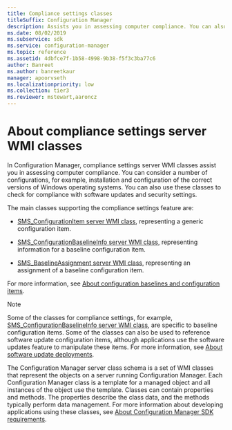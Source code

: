 ```yaml
---
title: Compliance settings classes
titleSuffix: Configuration Manager
description: Assists you in assessing computer compliance. You can also use these classes to check for compliance with software updates and security settings.
ms.date: 08/02/2019
ms.subservice: sdk
ms.service: configuration-manager
ms.topic: reference
ms.assetid: 4dbfce7f-1b58-4998-9b38-f5f3c3ba77c6
author: Banreet
ms.author: banreetkaur
manager: apoorvseth
ms.localizationpriority: low
ms.collection: tier3
ms.reviewer: mstewart,aaroncz 
---
```


# About compliance settings server WMI classes

In Configuration Manager, compliance settings server WMI classes assist you in assessing computer compliance. You can consider a number of configurations, for example, installation and configuration of the correct versions of Windows operating systems. You can also use these classes to check for compliance with software updates and security settings.  

The main classes supporting the compliance settings feature are:  

- [SMS_ConfigurationItem server WMI class](sms_configurationitem-server-wmi-class.md), representing a generic configuration item.  

- [SMS_ConfigurationBaselineInfo server WMI class](sms_configurationbaselineinfo-server-wmi-class.md), representing information for a baseline configuration item.  

- [SMS_BaselineAssignment server WMI class](sms_baselineassignment-server-wmi-class.md), representing an assignment of a baseline configuration item.  

For more information, see [About configuration baselines and configuration items](../../compliance/about-configuration-baselines-and-configuration-items.md).  

> [!NOTE]
> Some of the classes for compliance settings, for example, [SMS_ConfigurationBaselineInfo server WMI class](sms_configurationbaselineinfo-server-wmi-class.md), are specific to baseline configuration items. Some of the classes can also be used to reference software update configuration items, although applications use the software updates feature to manipulate these items. For more information, see [About software update deployments](../../sum/about-software-updates-deployments.md).  

The Configuration Manager server class schema is a set of WMI classes that represent the objects on a server running Configuration Manager. Each Configuration Manager class is a template for a managed object and all instances of the object use the template. Classes can contain properties and methods. The properties describe the class data, and the methods typically perform data management. For more information about developing applications using these classes, see [About Configuration Manager SDK requirements](../../core/reqs/about-configuration-manager-sdk-requirements.md).  
